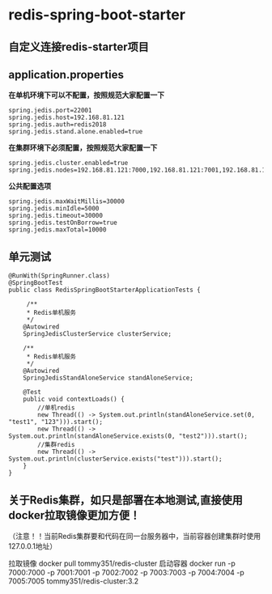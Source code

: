 redis-spring-boot-starter
=========================

自定义连接redis-starter项目
--------------------------

## application.properties
**在单机环境下可以不配置，按照规范大家配置一下**  

    spring.jedis.port=22001
    spring.jedis.host=192.168.81.121
    spring.jedis.auth=redis2018
    spring.jedis.stand.alone.enabled=true

**在集群环境下必须配置，按照规范大家配置一下**  

    spring.jedis.cluster.enabled=true
    spring.jedis.nodes=192.168.81.121:7000,192.168.81.121:7001,192.168.81.121:7002
    
**公共配置选项**

    spring.jedis.maxWaitMillis=30000
    spring.jedis.minIdle=5000
    spring.jedis.timeout=30000
    spring.jedis.testOnBorrow=true
    spring.jedis.maxTotal=10000



单元测试
-------------------------
    @RunWith(SpringRunner.class)
    @SpringBootTest
    public class RedisSpringBootStarterApplicationTests {

         /**
         * Redis单机服务
         */
        @Autowired
        SpringJedisClusterService clusterService;

        /**
         * Redis单机服务
         */
        @Autowired
        SpringJedisStandAloneService standAloneService;

        @Test
        public void contextLoads() {
            //单机redis
            new Thread(() -> System.out.println(standAloneService.set(0, "test1", "123"))).start();
            new Thread(() -> System.out.println(standAloneService.exists(0, "test2"))).start();
            //集群redis
            new Thread(() -> System.out.println(clusterService.exists("test"))).start();
        }
    }

## 关于Redis集群，如只是部署在本地测试,直接使用docker拉取镜像更加方便！
（注意！！当前Redis集群要和代码在同一台服务器中，当前容器创建集群时使用127.0.0.1地址）  

拉取镜像 docker pull tommy351/redis-cluster
启动容器 docker run -p 7000:7000 -p 7001:7001 -p 7002:7002 -p 7003:7003 -p 7004:7004 -p 7005:7005 tommy351/redis-cluster:3.2
